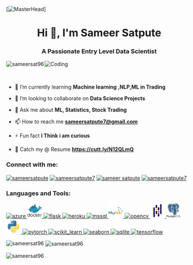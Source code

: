 [![MasterHead](https://res.cloudinary.com/teepublic/image/private/s--jBZ0jMyR--/t_Preview/b_rgb:191919,c_lpad,f_jpg,h_630,q_90,w_1200/v1598607408/production/designs/13481763_0.jpg)]

<h1 align="center">Hi 👋, I'm Sameer Satpute</h1>
<h3 align="center">A Passionate Entry Level Data Scientist</h3>

<img align="right" alt="Coding" width="400" src="https://flowrecyadesignandmanagementoftraining411550810.files.wordpress.com/2020/07/giphy.gif?w=775">

<p align="left"> <img src="https://komarev.com/ghpvc/?username=sameersat96&label=Profile%20views&color=0e75b6&style=flat" alt="sameersat96" /> </p>

<p align="left"> <a href="https://twitter.com/" target="blank"><img src="https://img.shields.io/twitter/follow/?logo=twitter&style=for-the-badge" alt="" /></a> </p>

- 🌱 I’m currently learning **Machine learning ,NLP,ML in Trading**

- 👯 I’m looking to collaborate on **Data Science Projects**

- 💬 Ask me about **ML, Statistics, Stock Trading**

- 📫 How to reach me **sameersatpute7@gmail.com**

- ⚡ Fun fact **I Think i am curious**

- 📖 Catch my @ Resume **https://cutt.ly/N12QLmQ**

<h3 align="left">Connect with me:</h3>
<p align="left">
<a href="https://linkedin.com/in/sameersatpute" target="blank"><img align="center" src="https://raw.githubusercontent.com/rahuldkjain/github-profile-readme-generator/master/src/images/icons/Social/linked-in-alt.svg" alt="sameersatpute" height="30" width="40" /></a>
<a href="https://instagram.com/sameersatpute7" target="blank"><img align="center" src="https://raw.githubusercontent.com/rahuldkjain/github-profile-readme-generator/master/src/images/icons/Social/instagram.svg" alt="sameersatpute7" height="30" width="40" /></a>
<a href="https://medium.com/@sameersatpute" target="blank"><img align="center" src="https://raw.githubusercontent.com/rahuldkjain/github-profile-readme-generator/master/src/images/icons/Social/medium.svg" alt="sameer satpute" height="30" width="40" /></a>
<a href="https://www.hackerrank.com/sameersatpute7" target="blank"><img align="center" src="https://raw.githubusercontent.com/rahuldkjain/github-profile-readme-generator/master/src/images/icons/Social/hackerrank.svg" alt="sameersatpute7" height="30" width="40" /></a>
</p>

<h3 align="left">Languages and Tools:</h3>
<p align="left"> <a href="https://azure.microsoft.com/en-in/" target="_blank" rel="noreferrer"> <img src="https://www.vectorlogo.zone/logos/microsoft_azure/microsoft_azure-icon.svg" alt="azure" width="40" height="40"/> </a> <a href="https://www.docker.com/" target="_blank" rel="noreferrer"> <img src="https://raw.githubusercontent.com/devicons/devicon/master/icons/docker/docker-original-wordmark.svg" alt="docker" width="40" height="40"/> </a> <a href="https://flask.palletsprojects.com/" target="_blank" rel="noreferrer"> <img src="https://www.vectorlogo.zone/logos/pocoo_flask/pocoo_flask-icon.svg" alt="flask" width="40" height="40"/> </a> <a href="https://heroku.com" target="_blank" rel="noreferrer"> <img src="https://www.vectorlogo.zone/logos/heroku/heroku-icon.svg" alt="heroku" width="40" height="40"/> </a> <a href="https://www.microsoft.com/en-us/sql-server" target="_blank" rel="noreferrer"> <img src="https://www.svgrepo.com/show/303229/microsoft-sql-server-logo.svg" alt="mssql" width="40" height="40"/> </a> <a href="https://www.mysql.com/" target="_blank" rel="noreferrer"> <img src="https://raw.githubusercontent.com/devicons/devicon/master/icons/mysql/mysql-original-wordmark.svg" alt="mysql" width="40" height="40"/> </a> <a href="https://opencv.org/" target="_blank" rel="noreferrer"> <img src="https://www.vectorlogo.zone/logos/opencv/opencv-icon.svg" alt="opencv" width="40" height="40"/> </a> <a href="https://pandas.pydata.org/" target="_blank" rel="noreferrer"> <img src="https://raw.githubusercontent.com/devicons/devicon/2ae2a900d2f041da66e950e4d48052658d850630/icons/pandas/pandas-original.svg" alt="pandas" width="40" height="40"/> </a> <a href="https://www.postgresql.org" target="_blank" rel="noreferrer"> <img src="https://raw.githubusercontent.com/devicons/devicon/master/icons/postgresql/postgresql-original-wordmark.svg" alt="postgresql" width="40" height="40"/> </a> <a href="https://www.python.org" target="_blank" rel="noreferrer"> <img src="https://raw.githubusercontent.com/devicons/devicon/master/icons/python/python-original.svg" alt="python" width="40" height="40"/> </a> <a href="https://pytorch.org/" target="_blank" rel="noreferrer"> <img src="https://www.vectorlogo.zone/logos/pytorch/pytorch-icon.svg" alt="pytorch" width="40" height="40"/> </a> <a href="https://scikit-learn.org/" target="_blank" rel="noreferrer"> <img src="https://upload.wikimedia.org/wikipedia/commons/0/05/Scikit_learn_logo_small.svg" alt="scikit_learn" width="40" height="40"/> </a> <a href="https://seaborn.pydata.org/" target="_blank" rel="noreferrer"> <img src="https://seaborn.pydata.org/_images/logo-mark-lightbg.svg" alt="seaborn" width="40" height="40"/> </a> <a href="https://www.sqlite.org/" target="_blank" rel="noreferrer"> <img src="https://www.vectorlogo.zone/logos/sqlite/sqlite-icon.svg" alt="sqlite" width="40" height="40"/> </a> <a href="https://www.tensorflow.org" target="_blank" rel="noreferrer"> <img src="https://www.vectorlogo.zone/logos/tensorflow/tensorflow-icon.svg" alt="tensorflow" width="40" height="40"/> </a> </p>

<p><img align="left" src="https://github-readme-stats.vercel.app/api/top-langs?username=sameersat96&show_icons=true&locale=en&layout=compact" alt="sameersat96" /></p>

<p>&nbsp;<img align="center" src="https://github-readme-stats.vercel.app/api?username=sameersat96&show_icons=true&locale=en" alt="sameersat96" /></p>

<p><img align="center" src="https://github-readme-streak-stats.herokuapp.com/?user=sameersat96&" alt="sameersat96" /></p>
